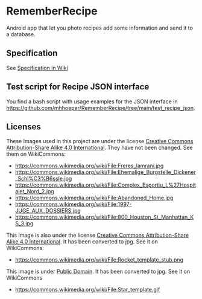# RememberRecipe
  Android app that let you photo recipes add some information and send it to a database.

## Specification
See [Specification in Wiki](https://github.com/mhhoeper/RememberRecipe/wiki/Specification)

## Test script for Recipe JSON interface
You find a bash script with usage examples for the JSON interface in https://github.com/mhhoeper/RememberRecipe/tree/main/test_recipe_json.

## Licenses
  These Images used in this project are under the license [Creative Commons Attribution-Share Alike 4.0 International](https://creativecommons.org/licenses/by-sa/4.0/deed.en). They have not been changed. See them on WikiCommons:
 * https://commons.wikimedia.org/wiki/File:Freres_lamrani.jpg
 * https://commons.wikimedia.org/wiki/File:Ehemalige_Burgstelle_Dickener_Schl%C3%B6ssle.jpg
 * https://commons.wikimedia.org/wiki/File:Complex_Esportiu_L%27Hospitalet_Nord_2.jpg
 * https://commons.wikimedia.org/wiki/File:Abandoned_Home.jpg
 * https://commons.wikimedia.org/wiki/File:1997-JUGE_AUX_DOSSIERS.jpg
 * https://commons.wikimedia.org/wiki/File:800_Houston_St_Manhattan_KS_3.jpg

  This image is also under the license [Creative Commons Attribution-Share Alike 4.0 International](https://creativecommons.org/licenses/by-sa/4.0/deed.en). It has been converted to jpg. See it on WikiCommons:
 * https://commons.wikimedia.org/wiki/File:Rocket_template_stub.png

  This image is under [Public Domain](https://en.wikipedia.org/wiki/en:public_domain). It has been converted to jpg. See it on WikiCommons
 * https://commons.wikimedia.org/wiki/File:Star_template.gif
